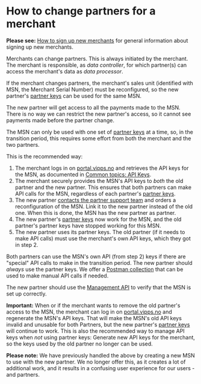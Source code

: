 <!-- START_METADATA
---
title: How to change partners
sidebar_label: How to change partners
description: How to change partners in Vipps MobilePay
sidebar_position: 25
pagination_next: null
pagination_prev: null
---
END_METADATA -->

# How to change partners for a merchant

**Please see:**
[How to sign up new merchants](README.md#how-to-sign-up-new-merchants)
for general information about signing up new merchants.

Merchants can change partners. This is always initiated by the merchant. The
merchant is responsible, as *data controller*, for which partner(s) can access the
merchant's data as *data processor*.

If the merchant changes partners, the merchant's sales unit (identified with MSN,
the Merchant Serial Number) must be reconfigured, so the new partner's
[partner keys](partner-keys.md)
can be used for the same MSN.

The new partner will get access to all the payments made to the MSN.
There is no way we can restrict the new partner's access, so it cannot see
payments made before the partner change.

The MSN can only be used with one set of
[partner keys](partner-keys.md)
at a time,
so, in the transition period, this requires some effort from
both the merchant and the two partners.

This is the recommended way:

1. The merchant logs in on
   [portal.vipps.no](https://portal.vipps.no)
   and retrieves the API keys for the MSN, as documented in
   [Common topics: API Keys](https://developer.vippsmobilepay.com/docs/common-topics/api-keys#getting-the-api-keys).
2. The merchant securely provides the MSN's API keys to *both* the
   old partner and the new partner. This ensures that both partners can
   make API calls for the MSN, regardless of each partner's
   [partner keys](partner-keys.md).
3. The new partner [contacts the partner support team](README.md#questions)
   and orders a reconfiguration of the MSN. Link it to the new partner instead
   of the old one.
   When this is done, the MSN has the new partner as partner.
4. The new partner's
   [partner keys](partner-keys.md)
   now work for the MSN,
   and the old partner's partner keys have stopped working for this MSN.
5. The new partner uses its partner keys.
   The old partner (if it needs to make API calls) must use the merchant's own API keys,
   which they got in step 2.

Both partners can use the MSN's own API (from step 2) keys if there are "special"
API calls to make in the transition period.
The new partner should *always* use the partner keys.
We offer a
[Postman collection](https://developer.vippsmobilepay.com/docs/APIs/recurring-api/vipps-recurring-api-quick-start)
that can be used to make manual API calls if needed.

The new partner should use the
[Management API](https://developer.vippsmobilepay.com/docs/APIs/management-api/)
to verify that the MSN is set up correctly.

**Important:** When or if the merchant wants to remove the old partner's access
to the MSN, the merchant can log in on
[portal.vipps.no](https://portal.vipps.no)
and regenerate the MSN's API keys.
That will make the MSN's old API keys invalid and unusable for both Partners,
but the new partner's
[partner keys](partner-keys.md)
will continue to work.
This is also the recommended way to manage API keys when *not* using partner keys:
Generate new API keys for the merchant, so the keys used by the old partner no
longer can be used.

**Please note:** We have previously handled the above by creating a new MSN to use with the
new partner. We no longer offer this, as it creates a lot of additional work,
and it results in a confusing user experience for our users - and partners.
